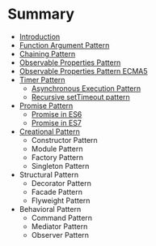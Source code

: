 # Summary

* [Introduction](README.md)
* [Function Argument Pattern](FunctionArgumentPattern/FunctionArgumentPattern.md)
* [Chaining Pattern](ChainingPattern/ChainingPattern.md)
* [Observable Properties Pattern](ObservablePropertiesPattern/ObservablePropertiesPattern.md)
* [Observable Properties Pattern ECMA5](ObservablePropertiesPatternEcma5/ObservablePropertiesPatternECMA5.md)
* [Timer Pattern](timer-pattern.md)
  * [Asynchronous Execution Pattern](timer-pattern/asynchronous-execution-pattern.md)
  * [Recursive setTimeout pattern](timer-pattern/recursive-settimeout-pattern.md)
* [Promise Pattern](promise-pattern.md)
  * [Promise in ES6](promise-pattern/promise-in-es6.md)
  * [Promise in ES7](promise-pattern/promise-in-es7.md)
* [Creational Pattern](creational-pattern.md)
  * Constructor Pattern
  * Module Pattern
  * Factory Pattern
  * Singleton Pattern
* Structural Pattern
  * Decorator Pattern
  * Facade Pattern
  * Flyweight Pattern
* Behavioral Pattern
  * Command Pattern
  * Mediator Pattern
  * Observer Pattern

